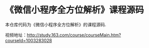 # 《微信小程序全方位解析》课程源码
本仓库代码为《微信小程序全方位解析》的课程源码.

视频地址：http://study.163.com/course/courseMain.htm?courseId=1003283028